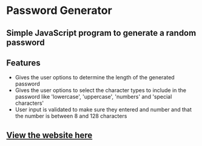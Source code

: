 # Password Generator

## Simple JavaScript program to generate a random password

## Features

- Gives the user options to determine the length of the generated password
- Gives the user options to select the character types to include in the password like 'lowercase', 'uppercase', 'numbers' and 'special characters'
- User input is validated to make sure they entered and number and that the number is between 8 and 128 characters

## [View the website here](https://cguntur.github.io/password_generator/)

